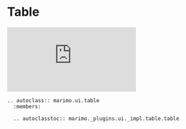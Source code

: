 # Table

<iframe class="demo medium" src="https://components.marimo.io/?component=table" frameborder="no"></iframe>

```{eval-rst}
.. autoclass:: marimo.ui.table
  :members:

  .. autoclasstoc:: marimo._plugins.ui._impl.table.table
```
